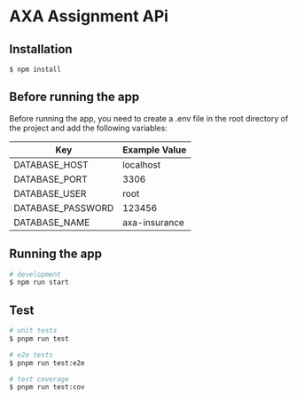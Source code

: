 # AXA Assignment APi


## Installation

```bash
$ npm install
```

## Before running the app

Before running the app, you need to create a .env file in the root directory of the project and add the following variables:

| Key               | Example Value |
| ----------------- | ------------- |
| DATABASE_HOST     | localhost     |
| DATABASE_PORT     | 3306          |
| DATABASE_USER     | root          |
| DATABASE_PASSWORD | 123456        |
| DATABASE_NAME     | axa-insurance |

## Running the app

```bash
# development
$ npm run start
```

## Test

```bash
# unit tests
$ pnpm run test

# e2e tests
$ pnpm run test:e2e

# test coverage
$ pnpm run test:cov
```
